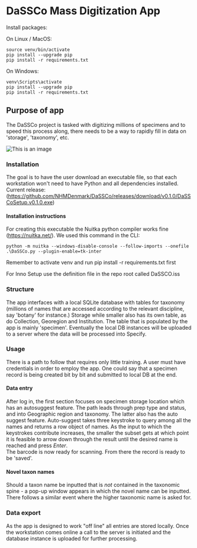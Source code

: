 # DaSSCo Mass Digitization App 


Install packages:

On Linux / MacOS:
```shell
source venv/bin/activate
pip install --upgrade pip
pip install -r requirements.txt
```

On Windows:
```shell
venv\Scripts\activate
pip install --upgrade pip
pip install -r requirements.txt
```

## Purpose of app
The DaSSCo project is tasked with digitizing millions of specimens and to speed this process along, there needs to be a way to rapidly fill in data on 'storage', 'taxonomy', etc.  

![This is an image](https://github.com/NHMDenmark/DaSSCo/blob/main/docs/MADD_screencap.png)  

### Installation
The goal is to have the user download an executable file, so that each workstation won't need to have Python and all dependencies installed.  
Current release:  
(https://github.com/NHMDenmark/DaSSCo/releases/download/v0.1.0/DaSSCoSetup.v0.1.0.exe)
#### Installation instructions  
For creating this executable the Nuitka python compiler works fine (https://nuitka.net/). We used this command in the CLI:
```
python -m nuitka --windows-disable-console --follow-imports --onefile .\DaSSCo.py --plugin-enable=tk-inter
```  

Remember to activate venv and run pip install -r requirements.txt first

For Inno Setup use the definition file in the repo root called DaSSCO.iss

### Structure
The app interfaces with a local SQLite database with tables for taxonomy (millions of names that are accessed according to the relevant discipline, say 'botany' for instance.) 
Storage while smaller also has its own table, as do Collection, Georegion and Institution. The table that is populated by the app is mainly 'specimen'.
Eventually the local DB instances will be uploaded to a server where the data will be processed into Specify.  

### Usage
There is a path to follow that requires only little training. A user must have credentials in order to employ the app. One could say that a specimen record is being created bit by bit and submitted to local DB at the end. 
#### Data entry  
After log in, the first section focuses on specimen storage location which has an autosuggest feature. The path leads through prep type and status, and into Geographic region and taxonomy. The latter also has the auto suggest feature. Auto-suggest takes three keystroke to query among all the names and returns a row object of names. As the input to which the keystrokes contribute increases, the smaller the subset gets at which point it is feasible to arrow down through the result until the desired name is reached and press _Enter_.  
The barcode is now ready for scanning. From there the record is ready to be 'saved'.  
#### Novel taxon names
Should a taxon name be inputted that is *not* contained in the taxonomic spine - a pop-up window appears in which the novel name can be inputted. There follows a similar event where the higher taxonomic name is asked for.  

### Data export  
As the app is designed to work "off line" all entries are stored locally. Once the workstation comes online a call to the server is initiated and the database instance is uploaded for further processing.

